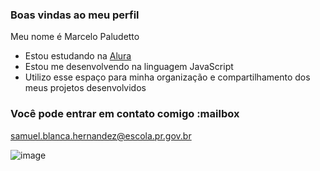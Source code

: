 ### Boas vindas ao meu perfil 

Meu nome é Marcelo Paludetto

- Estou estudando na [Alura](https://www.alura.com.br)
- Estou me desenvolvendo na linguagem JavaScript
- Utilizo esse espaço para minha organização e compartilhamento dos meus projetos desenvolvidos

### Você pode entrar em contato comigo :mailbox

samuel.blanca.hernandez@escola.pr.gov.br

![image](https://github.com/Samuelblankher/samuelblankher/assets/173482645/d59e7a10-ea0a-45fd-b297-ca8e49d6febc)


